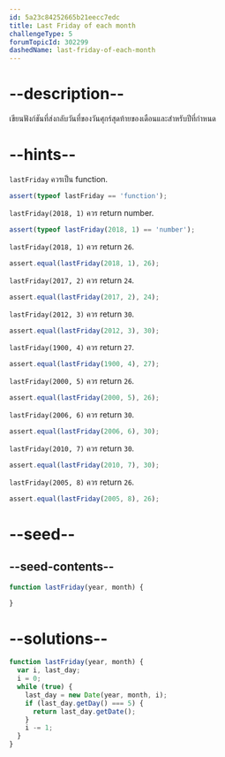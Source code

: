 ```yaml
---
id: 5a23c84252665b21eecc7edc
title: Last Friday of each month
challengeType: 5
forumTopicId: 302299
dashedName: last-friday-of-each-month
---
```


# --description--

เขียนฟังก์ชันที่ส่งกลับวันที่ของวันศุกร์สุดท้ายของเดือนและสำหรับปีที่กำหนด

# --hints--

`lastFriday` ควรเป็น function.

```js
assert(typeof lastFriday == 'function');
```

`lastFriday(2018, 1)` ควร return number.

```js
assert(typeof lastFriday(2018, 1) == 'number');
```

`lastFriday(2018, 1)` ควร return `26`.

```js
assert.equal(lastFriday(2018, 1), 26);
```

`lastFriday(2017, 2)` ควร return `24`.

```js
assert.equal(lastFriday(2017, 2), 24);
```

`lastFriday(2012, 3)` ควร return `30`.

```js
assert.equal(lastFriday(2012, 3), 30);
```

`lastFriday(1900, 4)` ควร return `27`.

```js
assert.equal(lastFriday(1900, 4), 27);
```

`lastFriday(2000, 5)` ควร return `26`.

```js
assert.equal(lastFriday(2000, 5), 26);
```

`lastFriday(2006, 6)` ควร return `30`.

```js
assert.equal(lastFriday(2006, 6), 30);
```

`lastFriday(2010, 7)` ควร return `30`.

```js
assert.equal(lastFriday(2010, 7), 30);
```

`lastFriday(2005, 8)` ควร return `26`.

```js
assert.equal(lastFriday(2005, 8), 26);
```

# --seed--

## --seed-contents--

```js
function lastFriday(year, month) {

}
```

# --solutions--

```js
function lastFriday(year, month) {
  var i, last_day;
  i = 0;
  while (true) {
    last_day = new Date(year, month, i);
    if (last_day.getDay() === 5) {
      return last_day.getDate();
    }
    i -= 1;
  }
}
```
